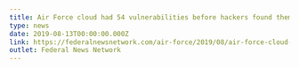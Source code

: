 ```yaml
---
title: Air Force cloud had 54 vulnerabilities before hackers found them
type: news
date: 2019-08-13T00:00:00.000Z
link: https://federalnewsnetwork.com/air-force/2019/08/air-force-cloud-had-54-vulnerabilities-before-hackers-found-them/
outlet: Federal News Network
---
```

